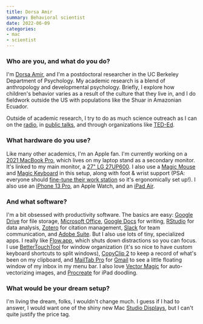 ```yaml
---
title: Dorsa Amir
summary: Behavioral scientist
date: 2022-06-09
categories:
- mac
- scientist
---
```


### Who are you, and what do you do?

I'm [Dorsa Amir](https://www.dorsaamir.com/ "Dorsa's website."), and I'm a postdoctoral researcher in the UC Berkeley Department of Psychology. My academic research is a blend of anthropology and developmental psychology. Briefly, I explore how children's behavior varies as a result of the culture that they live in, and I do fieldwork outside the US with populations like the Shuar in Amazonian Ecuador.

Outside of academic research, I try to do as much science outreach as I can on the [radio](http://blogs.wgbh.org/innovation-hub/2021/10/1/whats-missing-childhood-today/ "A radio interview with Dorsa about childhood routines."), in [public talks](https://www.youtube.com/watch?v=CA7yEjY5m9Q&feature=emb_logo "A YouTube video of Dorsa's TEDx talk about Western childhoods."), and through organizations like [TED-Ed](https://www.ted.com/talks/dorsa_amir_why_do_humans_have_a_third_eyelid "Dorsa's TED-Ed video about the third eyelid.").

### What hardware do you use?

Like many other academics, I'm an Apple fan. I'm currently working on a [2021 MacBook Pro][macbook-pro], which lives on my laptop stand as a secondary monitor. It's linked to my main monitor, a [27" LG 27UP600][27up600-w]. I also use a [Magic Mouse][magic-mouse] and [Magic Keyboard][magic-keyboard] in this setup, along with foot & wrist support (PSA: everyone should [fine-tune their work station](https://www.nytimes.com/wirecutter/blog/7-things-you-need-for-an-ergonomically-correct-workstation/ "A Wirecutter article about ergonomic setups.") so it's ergonomically set up!). I also use an [iPhone 13 Pro][iphone-13-pro], an Apple Watch, and an [iPad Air][ipad-air].

### And what software?

I'm a bit obsessed with productivity software. The basics are easy: [Google Drive][google-drive] for file storage, [Microsoft Office][office], [Google Docs][google-docs] for writing, [RStudio][] for data analysis, [Zotero][] for citation management, [Slack][] for team communication, and [Adobe Suite][creative-suite]. But I also use lots of tiny, specialized apps. I really like [Flow.app][flow.2], which shuts down distractions so you can focus. I use [BetterTouchTool][] for window organization (it's so nice to have custom keyboard shortcuts to split windows), [CopyClip 2][copyclip-2] to keep a record of what's been on my clipboard, and [MailTab Pro][mailtab-pro] for [Gmail][] to see a little floating window of my inbox in my menu bar. I also love [Vector Magic][vector-magic] for auto-vectorizing images, and [Procreate][procreate-ios] for iPad doodling.

### What would be your dream setup?

I'm living the dream, folks, I wouldn't change much. I guess if I had to answer, I would want one of the shiny new Mac [Studio Displays][studio-display], but I can't quite justify the price tag.

[27up600-w]: https://www.lg.com/us/monitors/lg-27up600-w-4k-uhd-monitor "A 27 inch monitor."
[bettertouchtool]: https://www.boastr.net/ "Mac software to add custom multi-touch gestures."
[copyclip-2]: https://fiplab.com/apps/copyclip-for-mac "A clipboard manager for macOS."
[creative-suite]: https://www.adobe.com/creativecloud.html "A collection of design tools."
[flow.2]: https://flowapp.info/ "A focus and timer tool."
[gmail]: https://mail.google.com/mail/u/0/ "Web-based email."
[google-docs]: https://en.wikipedia.org/wiki/Google_Docs "A web-based office suite."
[google-drive]: http://web.archive.org/web/20220127131904/https://accounts.google.com/ServiceLogin?service=wise "A cloud storage service."
[ipad-air]: https://en.wikipedia.org/wiki/IPad_Air "A tablet device."
[iphone-13-pro]: https://en.wikipedia.org/wiki/IPhone_13_Pro "A 6.1 inch iOS smartphone."
[macbook-pro]: https://www.apple.com/macbook-pro/ "A laptop."
[magic-keyboard]: https://en.wikipedia.org/wiki/Magic_Keyboard "A wireless keyboard."
[magic-mouse]: https://en.wikipedia.org/wiki/Magic_Mouse "A multi-touch mouse."
[mailtab-pro]: https://fiplab.com/apps/mailtab-for-mac "A Gmail client for macOS."
[office]: https://www.microsoft.com/en-us/microsoft-365 "An office productivity suite."
[procreate-ios]: https://apps.apple.com/us/app/procreate/id425073498 "A powerful illustration app."
[rstudio]: https://posit.co/ "An IDE for the R language."
[slack]: https://slack.com/intl/ja-jp/ "A collaboration service."
[studio-display]: http://web.archive.org/web/20230706193100/https://everymac.com/monitors/apple/studio_cinema/specs/apple_studio_display_17_fp.html "A line of LCD/CRT screens."
[vector-magic]: https://vectormagic.com/ "A tool/service for converting raster images into vector images."
[zotero]: https://www.zotero.org/ "A research tool."
